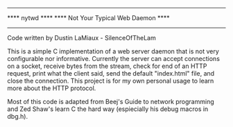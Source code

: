 *************************************
****            nytwd            ****
**** Not Your Typical Web Daemon ****
*************************************

Code written by Dustin LaMiaux - SilenceOfTheLam

This is a simple C implementation of a web server daemon that is not very configurable nor informative. Currently the server can accept connections on a socket, receive bytes from the stream, check for end of an HTTP request, print what the client said, send the default "index.html" file, and close the connection. This project is for my own personal usage to learn more about the HTTP protocol.

Most of this code is adapted from Beej's Guide to network programming and Zed Shaw's learn C the hard way (espiecially his debug macros in dbg.h). 

